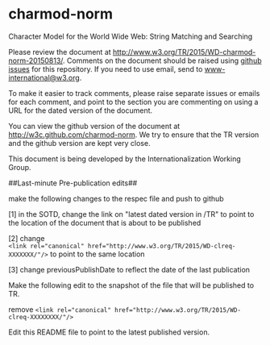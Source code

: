 # charmod-norm
Character Model for the World Wide Web: String Matching and Searching

Please review the document at http://www.w3.org/TR/2015/WD-charmod-norm-20150813/.  Comments on the document should be raised using [github issues](https://github.com/w3c/charmod-norm/issues) for this repository.  If you need to use email, send to www-international@w3.org. 

To make it easier to track comments, please raise separate issues or emails for each comment, and point to the section you are commenting on  using a URL for the dated version of the document.

You can view the github version of the document at http://w3c.github.com/charmod-norm. We try to ensure that the TR version and the github version are kept very close.

This document is being developed by the Internationalization Working Group.


##Last-minute Pre-publication edits##

make the following changes to the respec file and push to github 

[1] in the SOTD, change the link on "latest dated version in /TR" to point to the location of the document that is about to be published 

[2] change  
```<link rel="canonical" href="http://www.w3.org/TR/2015/WD-clreq-XXXXXXX/"/>```
to point to the same location 

[3] change previousPublishDate to reflect the date of the last publication 


Make the following edit to the snapshot of the file that will be published to TR. 

remove 
```<link rel="canonical" href="http://www.w3.org/TR/2015/WD-clreq-XXXXXXXX/"/>``` 


Edit this README file to point to the latest published version.